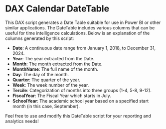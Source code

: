 # DAX Calendar DateTable

This DAX script generates a Date Table suitable for use in Power BI or other similar applications. The DateTable includes various columns that can be useful for time intelligence calculations. Below is an explanation of the columns generated by this script:

- **Date**: A continuous date range from January 1, 2018, to December 31, 2024.
- **Year**: The year extracted from the Date.
- **Month**: The month extracted from the Date.
- **MonthName**: The full name of the month.
- **Day**: The day of the month.
- **Quarter**: The quarter of the year.
- **Week**: The week number of the year.
- **Tercile**: Categorization of months into three groups (1-4, 5-8, 9-12).
- **FiscalYear**: The Fiscal Year which starts in July.
- **SchoolYear**: The academic school year based on a specified start month (in this case, September).

Feel free to use and modify this DateTable script for your reporting and analytics needs!
